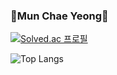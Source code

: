 ### 💛Mun Chae Yeong💛

[![Solved.ac 프로필](http://mazassumnida.wtf/api/v2/generate_badge?boj=mcy325)](https://solved.ac/mcy325)

![Top Langs](https://github-readme-stats.vercel.app/api/top-langs/?username=mcy0325&layout=compact)
